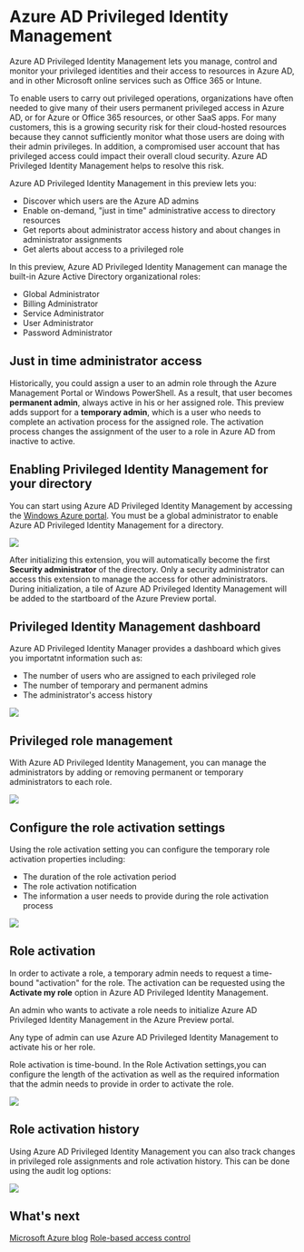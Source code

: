 <properties 
	pageTitle="Azure AD Privileged Identity Management" 
	description="A topic that explains what Azure AD Privileged Identity management is and how to configure it." 
	services="active-directory" 
	documentationCenter="" 
	authors="IHenkel"
	manager="stevepo"
	editor=""/>

<tags 
	ms.service="active-directory" 
	ms.date="07/31/2015"
	wacn.date=""/>

# Azure AD Privileged Identity Management

Azure AD Privileged Identity Management lets you manage, control and monitor your privileged identities and their access to resources in Azure AD, and in other Microsoft online services such as Office 365 or Intune.  

To enable users to carry out privileged operations, organizations have often needed to give many of their users permanent privileged access in Azure AD, or for Azure or Office 365 resources, or other SaaS apps. For many customers, this is a growing security risk for their cloud-hosted resources because they cannot sufficiently monitor what those users are doing with their admin privileges. In addition, a compromised user account that has privileged access could impact their overall cloud security. Azure AD Privileged Identity Management helps to resolve this risk.  

Azure AD Privileged Identity Management in this preview lets you:  

- Discover which users are the Azure AD admins
- Enable on-demand, "just in time" administrative access to directory resources
- Get reports about administrator access history and about changes in administrator assignments 
- Get alerts about access to a privileged role 

In this preview, Azure AD Privileged Identity Management can manage the built-in Azure Active Directory organizational roles:  

- Global Administrator 
- Billing Administrator 
- Service Administrator  
- User Administrator 
- Password Administrator 

## Just in time administrator access 

Historically, you could assign a user to an admin role through the Azure Management Portal or Windows PowerShell. As a result, that user becomes **permanent admin**, always active in his or her assigned role. This preview adds support for a **temporary admin**, which is a user who needs to complete an activation process for the assigned role.  The activation process changes the assignment of the user to a role in Azure AD from inactive to active.   

## Enabling Privileged Identity Management for your directory

You can start using Azure AD Privileged Identity Management by accessing the [Windows Azure portal](https://manage.windowsazure.cn/). You must be a global administrator to enable Azure AD Privileged Identity Management for a directory.

![][1]

After initializing this extension, you will automatically become  the first **Security administrator** of the directory. Only a security administrator can access this extension to manage the access for other administrators.  
During initialization, a tile of Azure AD Privileged Identity Management will be added to the startboard of the Azure Preview portal.

## Privileged Identity Management dashboard 

Azure AD Privileged Identity Manager provides a dashboard which gives you importatnt information such as:

- The number of  users who are assigned to each privileged role  
- The number of temporary and permanent admins 
- The administrator's access history 

![][2]

## Privileged role management 

With Azure AD Privileged Identity Management, you can manage the administrators by adding or removing permanent or temporary administrators to each role.

![][3]

## Configure the role activation settings 

Using the role activation setting you can configure the temporary role activation properties including:

- The duration of the role activation period
- The role activation notification 
- The information a user needs to provide during the role activation process  

![][4]

## Role activation  

In order to activate a role, a temporary admin needs to request a time-bound "activation" for the role. The activation can be requested using the **Activate my role** option in Azure AD Privileged Identity Management. 

An admin who wants to activate a role needs to initialize Azure AD Privileged Identity Management in the Azure Preview portal. 

Any type of admin can use Azure AD Privileged Identity Management to activate his or her role.
 
Role activation is time-bound. In the Role Activation settings,you can configure the length of the activation as well as the required information that the admin needs to provide in order to activate the role. 

![][5]

## Role activation history

Using Azure AD Privileged Identity Management you can also track changes in privileged role assignments and role activation history. This can be done using the audit log options:

![][6]

## What's next

[Microsoft Azure blog](http://azure.microsoft.com/blog/)
[Role-based access control](role-based-access-control-configure)

<!--Image references-->
[1]: ./media/active-directory-privileged-identity-management-configure/Search_PIM.png
[2]: ./media/active-directory-privileged-identity-management-configure/PIM_Dash.png
[3]: ./media/active-directory-privileged-identity-management-configure/PIM_AddRemove.png
[4]: ./media/active-directory-privileged-identity-management-configure/PIM_RoleActivationSettings.png
[5]: ./media/active-directory-privileged-identity-management-configure/PIM_RequestActivation.png
[6]: ./media/active-directory-privileged-identity-management-configure/PIM_ActivationHistory.png

